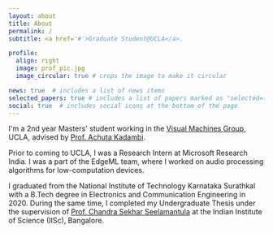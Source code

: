 ```yaml
---
layout: about
title: About
permalink: /
subtitle: <a href='#'>Graduate Student@UCLA</a>.

profile:
  align: right
  image: prof_pic.jpg
  image_circular: true # crops the image to make it circular

news: true  # includes a list of news items
selected_papers: true # includes a list of papers marked as "selected={true}"
social: true  # includes social icons at the bottom of the page
---
```


I'm a 2nd year Masters' student working in the [Visual Machines Group](https://visual.ee.ucla.edu/), UCLA, advised by [Prof. Achuta Kadambi](https://www.ee.ucla.edu/achuta-kadambi/). 


Prior to coming to UCLA, I was a Research Intern at Microsoft Research India. I was a part of the EdgeML team, where I worked on audio processing algorithms for low-computation devices. 

I graduated from the National Institute of Technology Karnataka Surathkal with a B.Tech degree in Electronics and Communication Engineering in 2020. During the same time, I completed my Undergraduate Thesis under the supervision of [Prof. Chandra Sekhar Seelamantula](https://sites.google.com/site/chandrasekharseelamantula/) at the Indian Institute of Science (IISc), Bangalore.

<!-- Write your biography here. Tell the world about yourself. Link to your favorite [subreddit](http://reddit.com). You can put a picture in, too. The code is already in, just name your picture `prof_pic.jpg` and put it in the `img/` folder.

Put your address / P.O. box / other info right below your picture. You can also disable any these elements by editing `profile` property of the YAML header of your `_pages/about.md`. Edit `_bibliography/papers.bib` and Jekyll will render your [publications page](/al-folio/publications/) automatically.

Link to your social media connections, too. This theme is set up to use [Font Awesome icons](http://fortawesome.github.io/Font-Awesome/) and [Academicons](https://jpswalsh.github.io/academicons/), like the ones below. Add your Facebook, Twitter, LinkedIn, Google Scholar, or just disable all of them. -->
